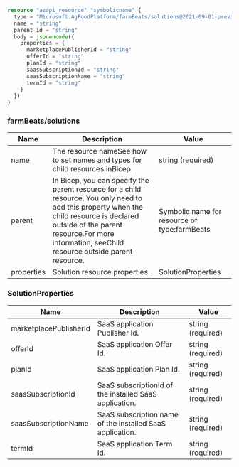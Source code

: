 ```terraform
resource "azapi_resource" "symbolicname" {
  type = "Microsoft.AgFoodPlatform/farmBeats/solutions@2021-09-01-preview"
  name = "string"
  parent_id = "string"
  body = jsonencode({
    properties = {
      marketplacePublisherId = "string"
      offerId = "string"
      planId = "string"
      saasSubscriptionId = "string"
      saasSubscriptionName = "string"
      termId = "string"
    }
  })
}

```

### farmBeats/solutions

| Name | Description | Value |
|-|-|-|
| name | The resource nameSee how to set names and types for child resources inBicep. | string (required) |
| parent | In Bicep, you can specify the parent resource for a child resource. You only need to add this property when the child resource is declared outside of the parent resource.For more information, seeChild resource outside parent resource. | Symbolic name for resource of type:farmBeats |
| properties | Solution resource properties. | SolutionProperties |


### SolutionProperties

| Name | Description | Value |
|-|-|-|
| marketplacePublisherId | SaaS application Publisher Id. | string (required) |
| offerId | SaaS application Offer Id. | string (required) |
| planId | SaaS application Plan Id. | string (required) |
| saasSubscriptionId | SaaS subscriptionId of the installed SaaS application. | string (required) |
| saasSubscriptionName | SaaS subscription name of the installed SaaS application. | string (required) |
| termId | SaaS application Term Id. | string (required) |


